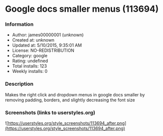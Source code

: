 # Google docs smaller menus (113694)

### Information
- Author: james00000001 (unknown)
- Created at: unknown
- Updated at: 5/10/2015, 9:35:01 AM
- License: NO-REDISTRIBUTION
- Category: google
- Rating: undefined
- Total installs: 123
- Weekly installs: 0


### Description
Makes the right click and dropdown menus in google docs smaller by removing padding, borders, and slightly decreasing the font size


### Screenshots (links to userstyles.org)
![https://userstyles.org/style_screenshots/113694_after.png](https://userstyles.org/style_screenshots/113694_after.png)


